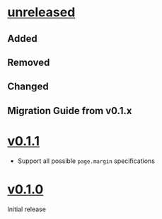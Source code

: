 # [unreleased](https://github.com/wisp3rwind/typst-show-the-frame/releases/tag/<tag>)

## Added

## Removed

## Changed

## Migration Guide from v0.1.x


# [v0.1.1](https://github.com/wisp3rwind/typst-show-the-frame/releases/tag/v0.1.1)
- Support all possible `page.margin` specifications


# [v0.1.0](https://github.com/wisp3rwind/typst-show-the-frame/releases/tag/v0.1.0)
Initial release
